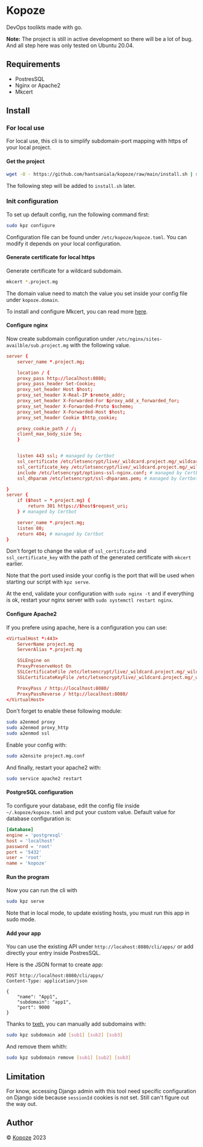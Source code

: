 # Kopoze

DevOps toolikts made with go.

**Note:** The project is still in active development so there will be a lot of bug. And all step here was only tested on Ubuntu 20.04.

## Requirements

- PostresSQL
- Nginx or Apache2
- Mkcert

## Install

### For local use

For local use, this cli is to simplify subdomain-port mapping with https of your local project.

#### Get the project

```sh
wget -O - https://github.com/hantsaniala/kopoze/raw/main/install.sh | sudo bash
```

The following step will be added to `install.sh` later.

### Init configuration

To set up default config, run the following command first:

```sh
sudo kpz configure
```

Configuration file can be found under `/etc/kopoze/kopoze.toml`. You can modify it depends on your local configuration.

#### Generate certificate for local https

Generate certificate for a wildcard subdomain.

```sh
mkcert *.project.mg
```

The domain value need to match the value you set inside your config file under `kopoze.domain`.

To install and configure Mkcert, you can read more [here](https://www.howtoforge.com/how-to-create-locally-trusted-ssl-certificates-with-mkcert-on-ubuntu/).

#### Configure nginx

Now create subdomain configuration under `/etc/nginx/sites-availble/sub.project.mg` with the following value.

```conf
server {
    server_name *.project.mg;

    location / {
    proxy_pass http://localhost:8080;
    proxy_pass_header Set-Cookie;
    proxy_set_header Host $host;
    proxy_set_header X-Real-IP $remote_addr;
    proxy_set_header X-Forwarded-For $proxy_add_x_forwarded_for;
    proxy_set_header X-Forwarded-Proto $scheme;
    proxy_set_header X-Forwarded-Host $host;
    proxy_set_header Cookie $http_cookie;

    proxy_cookie_path / /;
    client_max_body_size 5m;
    }


    listen 443 ssl; # managed by Certbot
    ssl_certificate /etc/letsencrypt/live/_wildcard.project.mg/_wildcard.project.mg.pem; # managed by Certbot
    ssl_certificate_key /etc/letsencrypt/live/_wildcard.project.mg/_wildcard.project.mg-key.pem; # managed by Certbot
    include /etc/letsencrypt/options-ssl-nginx.conf; # managed by Certbot
    ssl_dhparam /etc/letsencrypt/ssl-dhparams.pem; # managed by Certbot

}
server {
    if ($host = *.project.mg) {
        return 301 https://$host$request_uri;
    } # managed by Certbot

    server_name *.project.mg;
    listen 80;
    return 404; # managed by Certbot
}
```

Don't forget to change the value of `ssl_certificate` and `ssl_certificate_key` with the path of the generated certificate with `mkcert` earlier.

Note that the port used inside your config is the port that will be used when starting our script with `kpz serve`.

At the end, validate your configuration with `sudo nginx -t` and if everything is ok, restart your nginx server with `sudo systemctl restart nginx`.

#### Configure Apache2

If you prefere using apache, here is a configuration you can use:

```conf
<VirtualHost *:443>
    ServerName project.mg
    ServerAlias *.project.mg

    SSLEngine on
    ProxyPreserveHost On
    SSLCertificateFile /etc/letsencrypt/live/_wildcard.project.mg/_wildcard.project.mg.pem
    SSLCertificateKeyFile /etc/letsencrypt/live/_wildcard.project.mg/_wildcard.project.mg-key.pem

    ProxyPass / http://localhost:8080/
    ProxyPassReverse / http://localhost:8080/
</VirtualHost>
```

Don't forget to enable these following module:

```sh
sudo a2enmod proxy
sudo a2enmod proxy_http
sudo a2enmod ssl
```

Enable your config with:

```sh
sudo a2ensite project.mg.conf
```

And finally, restart your apache2 with:

```sh
sudo service apache2 restart
```

#### PostgreSQL configuration

To configure your database, edit the config file inside `~/.kopoze/kopoze.toml` and put your custom value. Default value for database configuration is:

```toml
[database]
engine = 'postgresql'
host = 'localhost'
password = 'root'
port = '5432'
user = 'root'
name = 'kopoze'
```

#### Run the program

Now you can run the cli with

```sh
sudo kpz serve
```

Note that in local mode, to update existing hosts, you must run this app in sudo mode.

#### Add your app

You can use the existing API under `http://locahost:8080/cli/apps/` or add directly your entry inside PostresSQL.

Here is the JSON format to create app:

```http
POST http://localhost:8080/cli/apps/
Content-Type: application/json

{
    "name": "App1",
    "subdomain": "app1",
    "port": 9000
}
```

Thanks to [txeh](https://github.com/txn2/txeh), you can manually add subdomains with:

```sh
sudo kpz subdomain add [sub1] [sub2] [sub3]
```

And remove them whith:

```sh
sudo kpz subdomain remove [sub1] [sub2] [sub3]
```

## Limitation

For know, accessing Django admin with this tool need specific configuration on Django side because `sessionId` cookies is not set. Still can't figure out the way out.

## Author

&copy; [Kopoze](https://t.me/hantsaniala3) 2023
